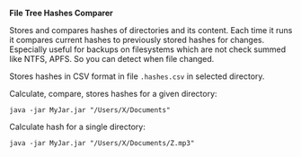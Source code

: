 **File Tree Hashes Comparer**

Stores and compares hashes of directories and its content.
Each time it runs it compares current hashes to previously stored hashes for changes.
Especially useful for backups on filesystems which are not check summed like NTFS, APFS.
So you can detect when file changed.

Stores hashes in CSV format in file `.hashes.csv` in selected directory.

Calculate, compare, stores hashes for a given directory:
```
java -jar MyJar.jar "/Users/X/Documents"
```

Calculate hash for a single directory:
```
java -jar MyJar.jar "/Users/X/Documents/Z.mp3"
```
